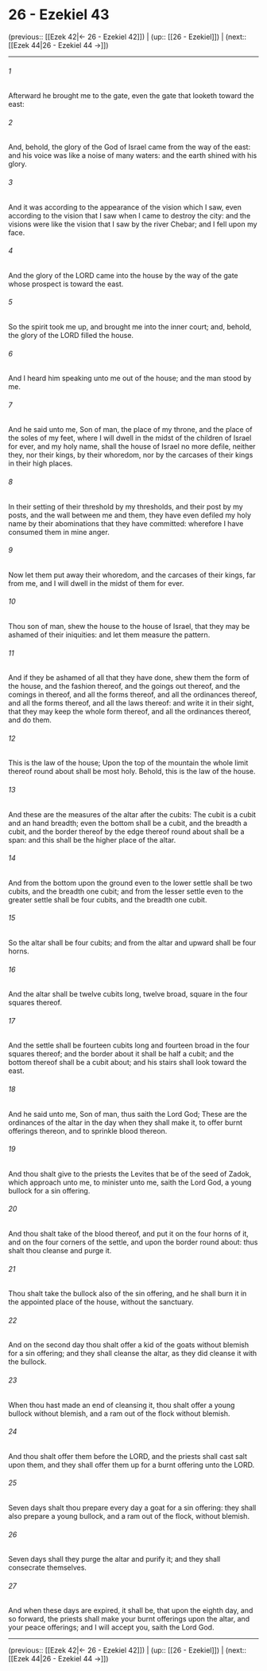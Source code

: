 # 26 - Ezekiel 43

(previous:: [[Ezek 42|← 26 - Ezekiel 42]]) | (up:: [[26 - Ezekiel]]) | (next:: [[Ezek 44|26 - Ezekiel 44 →]])

***


###### 1 
Afterward he brought me to the gate, even the gate that looketh toward the east: 

###### 2 
And, behold, the glory of the God of Israel came from the way of the east: and his voice was like a noise of many waters: and the earth shined with his glory. 

###### 3 
And it was according to the appearance of the vision which I saw, even according to the vision that I saw when I came to destroy the city: and the visions were like the vision that I saw by the river Chebar; and I fell upon my face. 

###### 4 
And the glory of the LORD came into the house by the way of the gate whose prospect is toward the east. 

###### 5 
So the spirit took me up, and brought me into the inner court; and, behold, the glory of the LORD filled the house. 

###### 6 
And I heard him speaking unto me out of the house; and the man stood by me. 

###### 7 
And he said unto me, Son of man, the place of my throne, and the place of the soles of my feet, where I will dwell in the midst of the children of Israel for ever, and my holy name, shall the house of Israel no more defile, neither they, nor their kings, by their whoredom, nor by the carcases of their kings in their high places. 

###### 8 
In their setting of their threshold by my thresholds, and their post by my posts, and the wall between me and them, they have even defiled my holy name by their abominations that they have committed: wherefore I have consumed them in mine anger. 

###### 9 
Now let them put away their whoredom, and the carcases of their kings, far from me, and I will dwell in the midst of them for ever. 

###### 10 
Thou son of man, shew the house to the house of Israel, that they may be ashamed of their iniquities: and let them measure the pattern. 

###### 11 
And if they be ashamed of all that they have done, shew them the form of the house, and the fashion thereof, and the goings out thereof, and the comings in thereof, and all the forms thereof, and all the ordinances thereof, and all the forms thereof, and all the laws thereof: and write it in their sight, that they may keep the whole form thereof, and all the ordinances thereof, and do them. 

###### 12 
This is the law of the house; Upon the top of the mountain the whole limit thereof round about shall be most holy. Behold, this is the law of the house. 

###### 13 
And these are the measures of the altar after the cubits: The cubit is a cubit and an hand breadth; even the bottom shall be a cubit, and the breadth a cubit, and the border thereof by the edge thereof round about shall be a span: and this shall be the higher place of the altar. 

###### 14 
And from the bottom upon the ground even to the lower settle shall be two cubits, and the breadth one cubit; and from the lesser settle even to the greater settle shall be four cubits, and the breadth one cubit. 

###### 15 
So the altar shall be four cubits; and from the altar and upward shall be four horns. 

###### 16 
And the altar shall be twelve cubits long, twelve broad, square in the four squares thereof. 

###### 17 
And the settle shall be fourteen cubits long and fourteen broad in the four squares thereof; and the border about it shall be half a cubit; and the bottom thereof shall be a cubit about; and his stairs shall look toward the east. 

###### 18 
And he said unto me, Son of man, thus saith the Lord God; These are the ordinances of the altar in the day when they shall make it, to offer burnt offerings thereon, and to sprinkle blood thereon. 

###### 19 
And thou shalt give to the priests the Levites that be of the seed of Zadok, which approach unto me, to minister unto me, saith the Lord God, a young bullock for a sin offering. 

###### 20 
And thou shalt take of the blood thereof, and put it on the four horns of it, and on the four corners of the settle, and upon the border round about: thus shalt thou cleanse and purge it. 

###### 21 
Thou shalt take the bullock also of the sin offering, and he shall burn it in the appointed place of the house, without the sanctuary. 

###### 22 
And on the second day thou shalt offer a kid of the goats without blemish for a sin offering; and they shall cleanse the altar, as they did cleanse it with the bullock. 

###### 23 
When thou hast made an end of cleansing it, thou shalt offer a young bullock without blemish, and a ram out of the flock without blemish. 

###### 24 
And thou shalt offer them before the LORD, and the priests shall cast salt upon them, and they shall offer them up for a burnt offering unto the LORD. 

###### 25 
Seven days shalt thou prepare every day a goat for a sin offering: they shall also prepare a young bullock, and a ram out of the flock, without blemish. 

###### 26 
Seven days shall they purge the altar and purify it; and they shall consecrate themselves. 

###### 27 
And when these days are expired, it shall be, that upon the eighth day, and so forward, the priests shall make your burnt offerings upon the altar, and your peace offerings; and I will accept you, saith the Lord God.

***

(previous:: [[Ezek 42|← 26 - Ezekiel 42]]) | (up:: [[26 - Ezekiel]]) | (next:: [[Ezek 44|26 - Ezekiel 44 →]])
